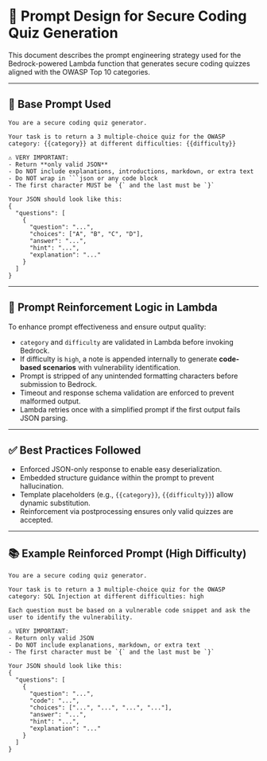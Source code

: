 # 🎯 Prompt Design for Secure Coding Quiz Generation

This document describes the prompt engineering strategy used for the Bedrock-powered Lambda function that generates secure coding quizzes aligned with the OWASP Top 10 categories.

---

## 🔧 Base Prompt Used

```plaintext
You are a secure coding quiz generator.

Your task is to return a 3 multiple-choice quiz for the OWASP category: {{category}} at different difficulties: {{difficulty}}

⚠️ VERY IMPORTANT:
- Return **only valid JSON**
- Do NOT include explanations, introductions, markdown, or extra text
- Do NOT wrap in ```json or any code block
- The first character MUST be `{` and the last must be `}`

Your JSON should look like this:
{
  "questions": [
    {
      "question": "...",
      "choices": ["A", "B", "C", "D"],
      "answer": "...",
      "hint": "...",
      "explanation": "..."
    }
  ]
}
```

---

## 🧠 Prompt Reinforcement Logic in Lambda

To enhance prompt effectiveness and ensure output quality:

- `category` and `difficulty` are validated in Lambda before invoking Bedrock.
- If difficulty is `high`, a note is appended internally to generate **code-based scenarios** with vulnerability identification.
- Prompt is stripped of any unintended formatting characters before submission to Bedrock.
- Timeout and response schema validation are enforced to prevent malformed output.
- Lambda retries once with a simplified prompt if the first output fails JSON parsing.

---

## ✅ Best Practices Followed

- Enforced JSON-only response to enable easy deserialization.
- Embedded structure guidance within the prompt to prevent hallucination.
- Template placeholders (e.g., `{{category}}`, `{{difficulty}}`) allow dynamic substitution.
- Reinforcement via postprocessing ensures only valid quizzes are accepted.

---

## 📚 Example Reinforced Prompt (High Difficulty)

```plaintext
You are a secure coding quiz generator.

Your task is to return a 3 multiple-choice quiz for the OWASP category: SQL Injection at different difficulties: high

Each question must be based on a vulnerable code snippet and ask the user to identify the vulnerability.

⚠️ VERY IMPORTANT:
- Return only valid JSON
- Do NOT include explanations, markdown, or extra text
- The first character must be `{` and the last must be `}`

Your JSON should look like this:
{
  "questions": [
    {
      "question": "...",
      "code": "...",
      "choices": ["...", "...", "...", "..."],
      "answer": "...",
      "hint": "...",
      "explanation": "..."
    }
  ]
}
```
